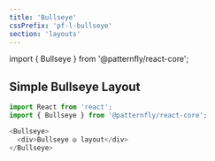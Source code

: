 ```yaml
---
title: 'Bullseye'
cssPrefix: 'pf-l-bullseye'
section: 'layouts'
---
```


import { Bullseye } from '@patternfly/react-core';

## Simple Bullseye Layout
```js
import React from 'react';
import { Bullseye } from '@patternfly/react-core';

<Bullseye>
  <div>Bullseye ◎ layout</div>
</Bullseye>
```
